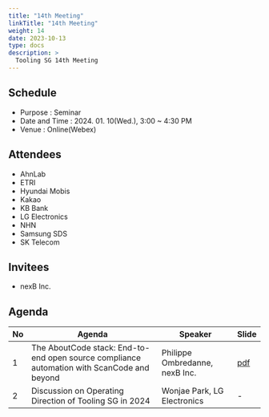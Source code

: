 ```yaml
---
title: "14th Meeting"
linkTitle: "14th Meeting"
weight: 14
date: 2023-10-13
type: docs
description: >
  Tooling SG 14th Meeting
---
```


## Schedule

* Purpose : Seminar
* Date and Time : 2024. 01. 10(Wed.), 3:00 ~ 4:30 PM
* Venue : Online(Webex)

## Attendees
* AhnLab
* ETRI
* Hyundai Mobis
* Kakao
* KB Bank
* LG Electronics
* NHN
* Samsung SDS
* SK Telecom

## Invitees
* nexB Inc.

## Agenda
| No | Agenda           | Speaker | Slide |
|----|-----------------|------|------|
| 1  | The AboutCode stack: End-to-end open source compliance automation with ScanCode and beyond | Philippe Ombredanne, nexB Inc. | [pdf](OpenChain-KRW-AboutCode-Stack-introduction-Q1-2024.pdf) |
| 2  | Discussion on Operating Direction of Tooling SG in 2024 | Wonjae Park, LG Electronics | - |